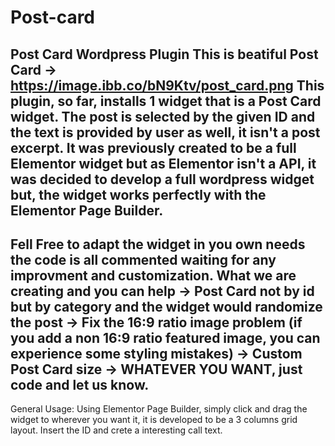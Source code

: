 # Post-card
Post Card Wordpress Plugin
This is beatiful Post Card -> https://image.ibb.co/bN9Ktv/post_card.png
This plugin, so far, installs 1 widget that is a Post Card widget.
The post is selected by the given ID and the text is provided by user as well, it isn't a post excerpt.
It was previously created to be a full Elementor widget but as Elementor isn't a API, it was decided to develop a full wordpress widget
but, the widget works perfectly with the Elementor Page Builder. 
---------------------------
Fell Free to adapt the widget in you own needs the code is all commented waiting for any improvment and customization.
  What we are creating and you can help 
                                    -> Post Card not by id but by category and the widget would randomize the post
                                    -> Fix the 16:9 ratio image problem (if you add a non 16:9 ratio featured image, you can experience                                          some styling mistakes)
                                    -> Custom Post Card size
                                    -> WHATEVER YOU WANT, just code and let us know.
 ---------------------------
 General Usage: Using Elementor Page Builder, simply click and drag the widget to wherever you want it, it is developed to be a 3 columns
 grid layout. Insert the ID and crete a interesting call text.
